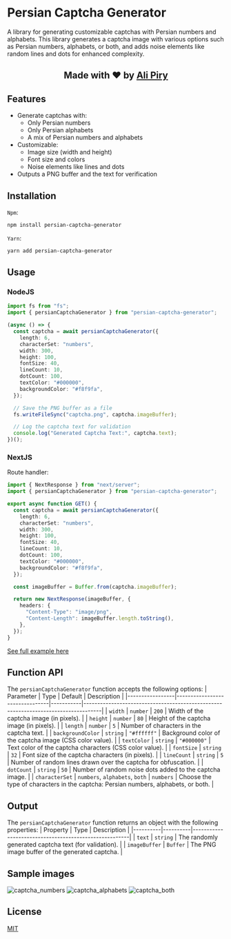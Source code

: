 # Persian Captcha Generator

A library for generating customizable captchas with Persian numbers and alphabets. This library generates a captcha image with various options such as Persian numbers, alphabets, or both, and adds noise elements like random lines and dots for enhanced complexity.

<div align="center">
  <h2>Made with ❤ by <a href="https://github.com/alipiry">Ali Piry</a></h2>
</div>

## Features

- Generate captchas with:
  - Only Persian numbers
  - Only Persian alphabets
  - A mix of Persian numbers and alphabets
- Customizable:
  - Image size (width and height)
  - Font size and colors
  - Noise elements like lines and dots
- Outputs a PNG buffer and the text for verification

## Installation

`Npm`:

```bash
npm install persian-captcha-generator
```

`Yarn`:

```bash
yarn add persian-captcha-generator
```

## Usage

### NodeJS

```typescript
import fs from "fs";
import { persianCaptchaGenerator } from "persian-captcha-generator";

(async () => {
  const captcha = await persianCaptchaGenerator({
    length: 6,
    characterSet: "numbers",
    width: 300,
    height: 100,
    fontSize: 40,
    lineCount: 10,
    dotCount: 100,
    textColor: "#000000",
    backgroundColor: "#f8f9fa",
  });

  // Save the PNG buffer as a file
  fs.writeFileSync("captcha.png", captcha.imageBuffer);

  // Log the captcha text for validation
  console.log("Generated Captcha Text:", captcha.text);
})();
```

### NextJS

Route handler:

```typescript
import { NextResponse } from "next/server";
import { persianCaptchaGenerator } from "persian-captcha-generator";

export async function GET() {
  const captcha = await persianCaptchaGenerator({
    length: 6,
    characterSet: "numbers",
    width: 300,
    height: 100,
    fontSize: 40,
    lineCount: 10,
    dotCount: 100,
    textColor: "#000000",
    backgroundColor: "#f8f9fa",
  });

  const imageBuffer = Buffer.from(captcha.imageBuffer);

  return new NextResponse(imageBuffer, {
    headers: {
      "Content-Type": "image/png",
      "Content-Length": imageBuffer.length.toString(),
    },
  });
}
```

<a href="https://github.com/alipiry/next15-persian-captcha">See full example here</a>

## Function API

The `persianCaptchaGenerator` function accepts the following options:
| Parameter | Type | Default | Description |
|-----------------|--------------------------------|-----------|------------------------------------------------------------------------------------|
| `width` | `number` | `200` | Width of the captcha image (in pixels). |
| `height` | `number` | `80` | Height of the captcha image (in pixels). |
| `length` | `number` | `5` | Number of characters in the captcha text. |
| `backgroundColor` | `string` | `"#ffffff"` | Background color of the captcha image (CSS color value). |
| `textColor` | `string` | `"#000000"` | Text color of the captcha characters (CSS color value). |
| `fontSize` | `string` | `32` | Font size of the captcha characters (in pixels). |
| `lineCount` | `string` | `5` | Number of random lines drawn over the captcha for obfuscation. |
| `dotCount` | `string` | `50` | Number of random noise dots added to the captcha image. |
| `characterSet` | `numbers`, `alphabets`, `both` | `numbers` | Choose the type of characters in the captcha: Persian numbers, alphabets, or both. |

## Output

The `persianCaptchaGenerator` function returns an object with the following properties:
| Property | Type | Description |
|----------|----------|-------------------------------------------------------|
| `text` | `string` | The randomly generated captcha text (for validation). |
| `imageBuffer` | `Buffer` | The PNG image buffer of the generated captcha. |

## Sample images

![captcha_numbers](https://github.com/user-attachments/assets/48afd880-76d1-420f-ba7a-a885f016ace9)
![captcha_alphabets](https://github.com/user-attachments/assets/fdefa724-a428-4bca-9ead-8c91c62a67eb)
![captcha_both](https://github.com/user-attachments/assets/f688452f-6e32-4e37-886c-e9a5f5938549)

## License

[MIT](LICENSE)
